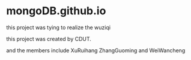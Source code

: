 # mongoDB.github.io
this project was tying to realize the wuziqi

this project was created by CDUT.

and the members include XuRuihang ZhangGuoming and WeiWancheng

